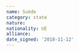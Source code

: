 ```yaml
---
name: Suède
category: state
nature: 
nationality: UE
alliance: 
date_signed: '2018-11-12'
---
```

    